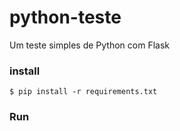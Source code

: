 ﻿# python-teste

Um teste simples de Python com Flask

### install
```
$ pip install -r requirements.txt

```

### Run
